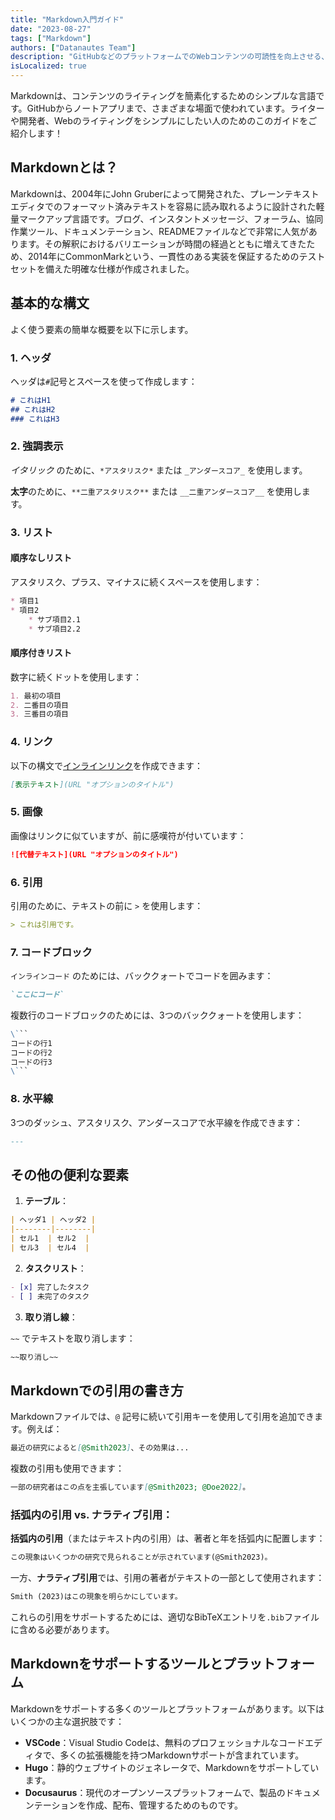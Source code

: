 ```yaml
---
title: "Markdown入門ガイド"
date: "2023-08-27"
tags: ["Markdown"]
authors: ["Datanautes Team"]
description: "GitHubなどのプラットフォームでのWebコンテンツの可読性を向上させる、ユーザーフレンドリーなマークアップ言語、Markdownを学びましょう。当ガイドで詳しく解説します！"
isLocalized: true
---
```


Markdownは、コンテンツのライティングを簡素化するためのシンプルな言語です。GitHubからノートアプリまで、さまざまな場面で使われています。ライターや開発者、Webのライティングをシンプルにしたい人のためのこのガイドをご紹介します！

## Markdownとは？

Markdownは、2004年にJohn Gruberによって開発された、プレーンテキストエディタでのフォーマット済みテキストを容易に読み取れるように設計された軽量マークアップ言語です。ブログ、インスタントメッセージ、フォーラム、協同作業ツール、ドキュメンテーション、READMEファイルなどで非常に人気があります。その解釈におけるバリエーションが時間の経過とともに増えてきたため、2014年にCommonMarkという、一貫性のある実装を保証するためのテストセットを備えた明確な仕様が作成されました。

## 基本的な構文

よく使う要素の簡単な概要を以下に示します。

### 1. ヘッダ

ヘッダは`#`記号とスペースを使って作成します：

```md
# これはH1 
## これはH2 
### これはH3
```

### 2. 強調表示

_イタリック_ のために、`*アスタリスク*` または `_アンダースコア_` を使用します。

**太字**のために、`**二重アスタリスク**` または `__二重アンダースコア__` を使用します。

### 3. リスト

#### 順序なしリスト

アスタリスク、プラス、マイナスに続くスペースを使用します：

```md
* 項目1 
* 項目2   
    * サブ項目2.1   
    * サブ項目2.2
```

#### 順序付きリスト

数字に続くドットを使用します：

```md
1. 最初の項目 
2. 二番目の項目 
3. 三番目の項目
```

### 4. リンク

以下の構文で[インラインリンク](https://www.example.com/)を作成できます：

```md
[表示テキスト](URL "オプションのタイトル")
```

### 5. 画像

画像はリンクに似ていますが、前に感嘆符が付いています：

```md
![代替テキスト](URL "オプションのタイトル")
```

### 6. 引用

引用のために、テキストの前に `>` を使用します：

```md
> これは引用です。
```

### 7. コードブロック

`インラインコード` のためには、バッククォートでコードを囲みます：

```md
`ここにコード` 
```

複数行のコードブロックのためには、3つのバッククォートを使用します：
```md
\```
コードの行1
コードの行2
コードの行3
\```


```

### 8. 水平線

3つのダッシュ、アスタリスク、アンダースコアで水平線を作成できます：

```md
---
```

## その他の便利な要素

1. **テーブル**：

```md
| ヘッダ1 | ヘッダ2 | 
|--------|--------| 
| セル1  | セル2  | 
| セル3  | セル4  |
```

2. **タスクリスト**：

```md
- [x] 完了したタスク 
- [ ] 未完了のタスク
```

3. **取り消し線**：

`~~` でテキストを取り消します：

```md
~~取り消し~~
```

## Markdownでの引用の書き方

Markdownファイルでは、`@` 記号に続いて引用キーを使用して引用を追加できます。例えば：

```md
最近の研究によると[@Smith2023]、その効果は...
```

複数の引用も使用できます：

```md
一部の研究者はこの点を主張しています[@Smith2023; @Doe2022]。
```

### 括弧内の引用 vs. ナラティブ引用：

**括弧内の引用**（またはテキスト内の引用）は、著者と年を括弧内に配置します：

```md
この現象はいくつかの研究で見られることが示されています(@Smith2023)。
```

一方、**ナラティブ引用**では、引用の著者がテキストの一部として使用されます：

```md
Smith (2023)はこの現象を明らかにしています。
```

これらの引用をサポートするためには、適切なBibTeXエントリを`.bib`ファイルに含める必要があります。

## Markdownをサポートするツールとプラットフォーム

Markdownをサポートする多くのツールとプラットフォームがあります。以下はいくつかの主な選択肢です：

- **VSCode**：Visual Studio Codeは、無料のプロフェッショナルなコードエディタで、多くの拡張機能を持つMarkdownサポートが含まれています。
- **Hugo**：静的ウェブサイトのジェネレータで、Markdownをサポートしています。
- **Docusaurus**：現代のオープンソースプラットフォームで、製品のドキュメンテーションを作成、配布、管理するためのものです。

